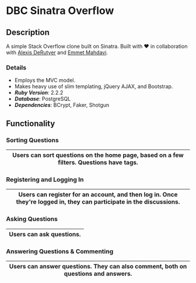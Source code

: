 # DBC Sinatra Overflow

## Description
A simple Stack Overflow clone built on Sinatra. Built with :heart: in collaboration with [Alexis DeRutyer](https://github.com/AlexisTDeRutyer) and [Emmet Mahdavi](https://github.com/emmetreza).

### Details
* Employs the MVC model.
* Makes heavy use of slim templating, jQuery AJAX, and Bootstrap.
* ___Ruby Version___: 2.2.2
* ___Database___: PostgreSQL  
* ___Dependencies___: BCrypt, Faker, Shotgun

## Functionality

### Sorting Questions
Users can sort questions on the home page, based on a few filters. Questions have tags. | 
------------------------------ | 


### Registering and Logging In
Users can register for an account, and then log in. Once they're logged in, they can participate in the discussions. |
------------------------------ | 

### Asking Questions
Users can ask questions. |
------------------------------ |


### Answering Questions & Commenting
Users can answer questions. They can also comment, both on questions and answers. |
------------------------------ | 
